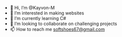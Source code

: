 - 👋 Hi, I’m @Kayvon-M
- 👀 I’m interested in making websites
- 🌱 I’m currently learning C#
- 💞️ I’m looking to collaborate on challenging projects
- 📫 How to reach me softshoes67@gmail.com

<!---
Kayvon-M/Kayvon-M is a ✨ special ✨ repository because its `README.md` (this file) appears on your GitHub profile.
You can click the Preview link to take a look at your changes.
--->

